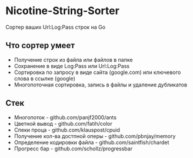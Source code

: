 # Nicotine-String-Sorter
Сортер ваших Url:Log:Pass строк на Go

## Что сортер умеет
-  Получение строк из файла или файлов в папке
-  Сохранение в виде Log:Pass или Url:Log:Pass
-  Сортировка по запросу в виде сайта (google.com) или ключевого слова в ссылке (google)
-  Многопоточная сортировка, запись в файлы и удаление дубликатов

## Стек
-  Многопоток - github.com/panjf2000/ants
-  Цветной вывод - github.com/fatih/color
-  Спеки проца - github.com/klauspost/cpuid
-  Получение кол-ва достпной оперы - github.com/pbnjay/memory
-  Определение кодировки файла - github.com/saintfish/chardet
-  Прогресс бар - github.com/schollz/progressbar
